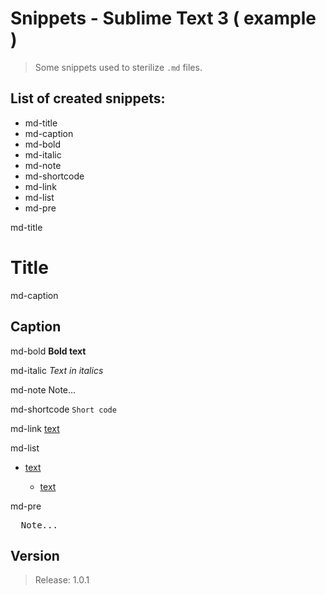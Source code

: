 # Snippets - Sublime Text 3 ( example )

> Some snippets used to sterilize `.md` files.

## List of created snippets:

- md-title
- md-caption
- md-bold
- md-italic
- md-note
- md-shortcode
- md-link
- md-list
- md-pre

md-title
# Title

md-caption
## Caption

md-bold
**Bold text**

md-italic
*Text in italics*

md-note
Note...

md-shortcode
`Short code`

md-link
[text](https://github.com/)

md-list
- [text](https://github.com/)

  - [text](https://github.com/)

md-pre
<pre>
  Note...
</pre>

## Version

> Release: 1.0.1
